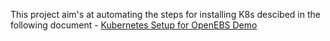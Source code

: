 This project aim's at automating the steps for installing K8s descibed in the following document - [Kubernetes Setup for OpenEBS Demo](https://docs.google.com/document/d/1Ige6SwecYLglxmRT4NDmDr1gYDkoWR_pRF4wiWNA_E8)
